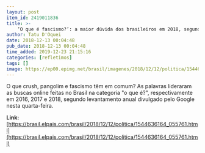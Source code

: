 ```yaml
---
layout: post
item_id: 2419011836
title: >-
    ‘O que é fascismo?’: a maior dúvida dos brasileiros em 2018, segundo o Google
author: Tatu D'Oquei
date: 2018-12-13 00:04:48
pub_date: 2018-12-13 00:04:48
time_added: 2019-12-23 21:15:16
categories: [refletimos]
tags: []
image: https://ep00.epimg.net/brasil/imagenes/2018/12/12/politica/1544636164_055761_1544636576_rrss_normal.jpg
---
```


O que crush, pangolim e fascismo têm em comum? As palavras lideraram as buscas online feitas no Brasil na categoria "o que é?", respectivamente em 2016, 2017 e 2018, segundo levantamento anual divulgado pelo Google nesta quarta-feira.

**Link:** [https://brasil.elpais.com/brasil/2018/12/12/politica/1544636164_055761.html](https://brasil.elpais.com/brasil/2018/12/12/politica/1544636164_055761.html)

